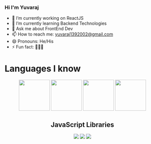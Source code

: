 ### Hi I'm Yuvaraj



- 🔭 I’m currently working on ReactJS
- 🌱 I’m currently learning Backend Technologies
- 💬 Ask me about FrontEnd Dev
- 📫 How to reach me: yuvaraj1392002@gmail.com
- 😄 Pronouns: He/His
- ⚡ Fun fact: 🤭🤭🤭

<h1>Languages I know</h1>
<center>
  <img src="https://upload.wikimedia.org/wikipedia/commons/6/6a/JavaScript-logo.png"  style="height: 100px;"/>
  <img src="https://en.wikipedia.org/wiki/File:HTML5_logo_and_wordmark.svg" style="height: 100px;"/>
  <img src="https://upload.wikimedia.org/wikipedia/commons/thumb/d/d5/CSS3_logo_and_wordmark.svg/800px-CSS3_logo_and_wordmark.svg.png" style="height: 100px;"/>
  <img src="https://upload.wikimedia.org/wikipedia/commons/thumb/1/18/ISO_C%2B%2B_Logo.svg/225px-ISO_C%2B%2B_Logo.svg.png" style="height: 100px;"/>
  <br>
  <h2>JavaScript Libraries</h2>
  <img src="https://upload.wikimedia.org/wikipedia/commons/thumb/a/a7/React-icon.svg/330px-React-icon.svg.png" />

  


<img src="https://github-readme-stats.vercel.app/api?username=yuvi-dot-in" />
<img src="https://github-readme-stats.vercel.app/api/top-langs/?username=yuvi-dot-in&theme=tokyonight" />

</center>
